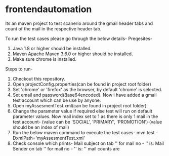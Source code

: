 # frontendautomation

Its an maven project to test scanerio around the gmail header tabs and count of the mail in the respective header tab.

To run the test cases please go through the below details-
Preqesites-

1. Java 1.8 or higher should be installed.
2. Maven Apache Maven 3.6.0 or higher should be installed.
3. Make sure chrome is installed.

Steps to run-

1. Checkout this repository.
2. Open projectConfig.properties(can be found in project root folder)
3. Set 'chrome' or 'firefox' as the browser, by default 'chrome' is selected.
4. Set email and password(Base64encoded). Now i have added a gmail test account which can be use by anyone.
5. Open myAssesmentTest.xml(can be found in project root folder).
6. Change the parameter value if required else test will run on default parameter values. Now mail index set to 1 as there is only 1 mail in the test account-
      <parameter name="tabName" value="SOCIAL"/> (value can be 'SOCIAL', 'PRIMARY', 'PROMOTION')
        <parameter name="mailIndexNo" value="1"/> (value should be an index of mail)
7. Run the below maven command to execute the test cases-
      mvn test -DxmlPath='myAssesmentTest.xml'
8. Check console which prints-
    Mail subject on tab '<tabName>' for mail no - '<mailIndexNo>' is:
    Mail Sender on tab '<tabName>' for mail no - '<mailIndexNo>' is:
    '<tabName>' mail counts are
 
